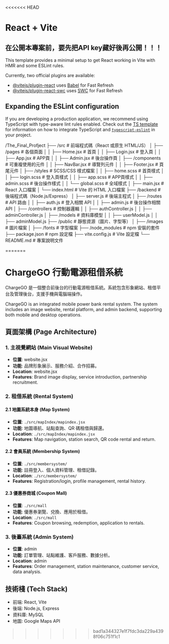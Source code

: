 <<<<<<< HEAD
# React + Vite

## 在公開本專案前，要先把API key藏好後再公開！！！

This template provides a minimal setup to get React working in Vite with HMR and some ESLint rules.

Currently, two official plugins are available:

- [@vitejs/plugin-react](https://github.com/vitejs/vite-plugin-react/blob/main/packages/plugin-react) uses [Babel](https://babeljs.io/) for Fast Refresh
- [@vitejs/plugin-react-swc](https://github.com/vitejs/vite-plugin-react/blob/main/packages/plugin-react-swc) uses [SWC](https://swc.rs/) for Fast Refresh

## Expanding the ESLint configuration

If you are developing a production application, we recommend using TypeScript with type-aware lint rules enabled. Check out the [TS template](https://github.com/vitejs/vite/tree/main/packages/create-vite/template-react-ts) for information on how to integrate TypeScript and [`typescript-eslint`](https://typescript-eslint.io) in your project.

/The_Final_Profject
  ├── /src                   # 前端程式碼（React 或原生 HTML/JS）
  │     ├── /pages           # 各個頁面
  │     │     ├── Home.jsx   # 首頁
  │     │     ├── Login.jsx  # 登入頁
  │     │     ├── App.jsx    # APP頁
  │     │     ├── Admin.jsx  # 後台操作頁
  │     ├── /components      # 可重複使用的元件
  │     │     ├── NavBar.jsx # 導覽列元件
  │     │     ├── Footer.jsx # 頁尾元件
  │     ├── /styles          # SCSS/CSS 樣式檔案
  │     │     ├── home.scss  # 首頁樣式
  │     │     ├── login.scss # 登入頁樣式
  │     │     ├── app.scss   # APP頁樣式
  │     │     ├── admin.scss # 後台操作樣式
  │     │     └── global.scss # 全域樣式
  │     ├── main.jsx         # React 入口檔案
  │     └── index.html       # Vite 的 HTML 入口檔案
  ├── /backend               # 後端程式碼（Node.js/Express）
  │     ├── server.js        # 後端主程式
  │     ├── /routes          # API 路由
  │     │     ├── auth.js    # 登入相關 API
  │     │     ├── admin.js   # 後台操作相關 API
  │     ├── /controllers     # 控制器邏輯
  │     │     ├── authController.js
  │     │     ├── adminController.js
  │     ├── /models          # 資料庫模型
  │     │     ├── userModel.js
  │     │     ├── adminModel.js
  ├── /public                # 靜態資源（圖片、字型等）
  │     ├── /images          # 圖片檔案
  │     ├── /fonts           # 字型檔案
  ├── /node_modules          # npm 安裝的套件
  ├── package.json           # npm 設定檔
  ├── vite.config.js         # Vite 設定檔
  └── README.md              # 專案說明文件

=======
# ChargeGO 行動電源租借系統

ChargeGO 是一個整合前後台的行動電源租借系統。系統包含形象網站、租借平台及管理後台，支援手機與電腦端操作。

ChargeGO is an integrated mobile power bank rental system. The system includes an image website, rental platform, and admin backend, supporting both mobile and desktop operations.

## 頁面架構 (Page Architecture)

### 1. 主視覺網站 (Main Visual Website)
- **位置**: website.jsx
- **功能**: 品牌形象展示、服務介紹、合作招募。
- **Location**: website.jsx
- **Features**: Brand image display, service introduction, partnership recruitment.

### 2. 租借系統 (Rental System)
#### 2.1 地圖系統本身 (Map System)
- **位置**: `./src/mapIndex/mapindex.jsx`
- **功能**: 地圖導航、站點查詢、QR 碼租借與歸還。
- **Location**: `./src/mapIndex/mapindex.jsx`
- **Features**: Map navigation, station search, QR code rental and return.

#### 2.2 會員系統 (Membership System)
- **位置**: `./src/membersystem/`
- **功能**: 註冊登入、個人資料管理、租借記錄。
- **Location**: `./src/membersystem/`
- **Features**: Registration/login, profile management, rental history.

#### 2.3 優惠券商城 (Coupon Mall)
- **位置**: `./src/mall`
- **功能**: 優惠券瀏覽、兌換、應用於租借。
- **Location**: `./src/mall`
- **Features**: Coupon browsing, redemption, application to rentals.

### 3. 後臺系統 (Admin System)
- **位置**: admin
- **功能**: 訂單管理、站點維護、客戶服務、數據分析。
- **Location**: admin
- **Features**: Order management, station maintenance, customer service, data analysis.

## 技術棧 (Tech Stack)
- 前端: React, Vite
- 後端: Node.js, Express
- 資料庫: MySQL
- 地圖: Google Maps API
>>>>>>> bad1a344327e1f7fdc3da229a4398f06c751f1c1


